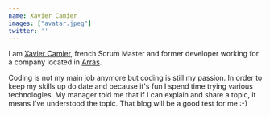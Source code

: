 ```yaml
---
name: Xavier Camier
images: ["avatar.jpeg"]
twitter: ''
---
```



I am [Xavier Camier](https://www.linkedin.com/in/xavier-camier-35b0445b/), french Scrum Master and former developer working for a company located in [Arras](https://osm.org/go/0BfqO~g).

Coding is not my main job anymore but coding is still my passion. In order to keep my skills up do date and because it's fun I spend time trying various technologies. My manager told me that if I can explain and share a topic, it means I've understood the topic. That blog will be a good test for me :-)